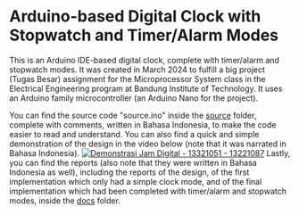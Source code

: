 # Arduino-based Digital Clock with Stopwatch and Timer/Alarm Modes
This is an Arduino IDE-based digital clock, complete with timer/alarm and stopwatch modes. It was created in March 2024 to fulfill a big project (Tugas Besar) assignment for the Microprocessor System class in the Electrical Engineering program at Bandung Institute of Technology. It uses an Arduino family microcontroller (an Arduino Nano for the project).

You can find the source code "source.ino" inside the [source](https://github.com/abe-pratomo/arduino-based-digital-clock/tree/85a2a71484c9189f11c33efd1d249a6488de6d89/source) folder, complete with comments, written in Bahasa Indonesia, to make the code easier to read and understand. You can also find a quick and simple demonstration of the design in the video below (note that it was narrated in Bahasa Indonesia).
[![Demonstrasi Jam Digital - 13321051 - 13221087](https://img.youtube.com/watch?v=WRGpoUvOJQ0/0.jpg)](https://www.youtube.com/watch?v=WRGpoUvOJQ0)
Lastly, you can find the reports (also note that they were written in Bahasa Indonesia as well), including the reports of the design, of the first implementation which only had a simple clock mode, and of the final implementation which had been completed with timer/alarm and stopwatch modes, inside the [docs](https://github.com/abe-pratomo/arduino-based-digital-clock/tree/85a2a71484c9189f11c33efd1d249a6488de6d89/docs) folder.
